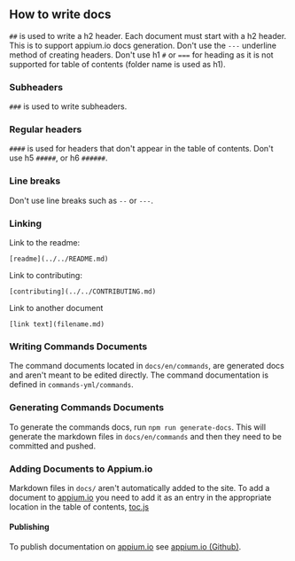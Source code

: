 ## How to write docs

`##` is used to write a h2 header. Each document must start with a h2 header.
This is to support appium.io docs generation. Don't use the `---` underline method of creating headers.
Don't use h1 `#` or `===` for heading as it is not supported for table of contents (folder name is used as h1).

### Subheaders

`###` is used to write subheaders.

### Regular headers

`####` is used for headers that don't appear in the table of contents.
Don't use h5 `#####`, or h6 `######`.

### Line breaks

Don't use line breaks such as `--` or `---`.

### Linking

Link to the readme:

`[readme](../../README.md)`

Link to contributing:

`[contributing](../../CONTRIBUTING.md)`

Link to another document

`[link text](filename.md)`

### Writing Commands Documents

The command documents located in `docs/en/commands`, are generated
docs and aren't meant to be edited directly. The command documentation is defined in
`commands-yml/commands`.

### Generating Commands Documents

To generate the commands docs, run `npm run generate-docs`. This will generate the markdown
files in `docs/en/commands` and then they need to be committed and pushed.

### Adding Documents to Appium.io

Markdown files in `docs/` aren't automatically added to the site. To add a document to [appium.io](https://appium.io)
you need to add it as an entry in the appropriate location in the table of
contents, [toc.js](https://github.com/appium/appium/blob/master/docs/toc.js)

#### Publishing

To publish documentation on [appium.io](https://appium.io) see [appium.io (Github)](https://github.com/appium/appium.io).
